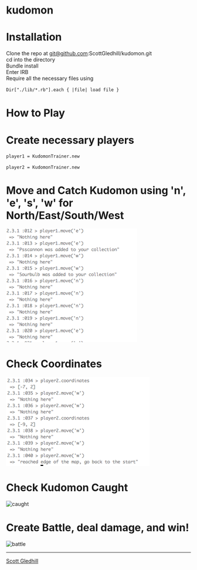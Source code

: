 # kudomon

# Installation

Clone the repo at git@github.com:ScottGledhill/kudomon.git <br>
cd into the directory <br>
Bundle install <br>
Enter IRB <br>
Require all the necessary files using
```
Dir["./lib/*.rb"].each { |file| load file }
```

# How to Play

# Create necessary players
```
player1 = KudomonTrainer.new
```
``` 
player2 = KudomonTrainer.new
```

# Move and Catch Kudomon using 'n', 'e', 's', 'w' for North/East/South/West

![Move](https://github.com/ScottGledhill/kudomon/blob/master/images/catch_kudomon.png)

# Check Coordinates

![coordinates](https://github.com/ScottGledhill/kudomon/blob/master/images/check_coordinates.png)

# Check Kudomon Caught

![caught](https://github.com/ScottGledhill/kudomons/blob/master/images/check_kudomon.png)

# Create Battle, deal damage, and win!

![battle](https://github.com/ScottGledhill/kudomons/blob/master/images/fight.png)


-------------
[Scott Gledhill](https://github.com/ScottGledhill)
